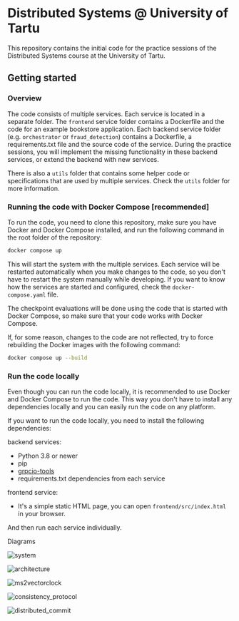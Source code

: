 # Distributed Systems @ University of Tartu

This repository contains the initial code for the practice sessions of the Distributed Systems course at the University of Tartu.

## Getting started

### Overview

The code consists of multiple services. Each service is located in a separate folder. The `frontend` service folder contains a Dockerfile and the code for an example bookstore application. Each backend service folder (e.g. `orchestrator` or `fraud_detection`) contains a Dockerfile, a requirements.txt file and the source code of the service. During the practice sessions, you will implement the missing functionality in these backend services, or extend the backend with new services.

There is also a `utils` folder that contains some helper code or specifications that are used by multiple services. Check the `utils` folder for more information.

### Running the code with Docker Compose [recommended]

To run the code, you need to clone this repository, make sure you have Docker and Docker Compose installed, and run the following command in the root folder of the repository:

```bash
docker compose up
```

This will start the system with the multiple services. Each service will be restarted automatically when you make changes to the code, so you don't have to restart the system manually while developing. If you want to know how the services are started and configured, check the `docker-compose.yaml` file.

The checkpoint evaluations will be done using the code that is started with Docker Compose, so make sure that your code works with Docker Compose.

If, for some reason, changes to the code are not reflected, try to force rebuilding the Docker images with the following command:

```bash
docker compose up --build
```

### Run the code locally

Even though you can run the code locally, it is recommended to use Docker and Docker Compose to run the code. This way you don't have to install any dependencies locally and you can easily run the code on any platform.

If you want to run the code locally, you need to install the following dependencies:

backend services:
- Python 3.8 or newer
- pip
- [grpcio-tools](https://grpc.io/docs/languages/python/quickstart/)
- requirements.txt dependencies from each service

frontend service:
- It's a simple static HTML page, you can open `frontend/src/index.html` in your browser.

And then run each service individually.

Diagrams

![system](https://github.com/user-attachments/assets/65655245-c322-4c90-9c49-989305d24f75)


![architecture](https://github.com/user-attachments/assets/57414e7c-ee1a-473a-9c54-cb96f2fd21ac)

![ms2vectorclock](https://github.com/user-attachments/assets/47533398-3675-46cd-8e09-6c38d25c1916)

![consistency_protocol](https://github.com/user-attachments/assets/b7e169b4-6d66-4dea-bba3-860e107d2422)

![distributed_commit](https://github.com/user-attachments/assets/e3e11ce3-2e04-4100-a7e5-38774e261943)


